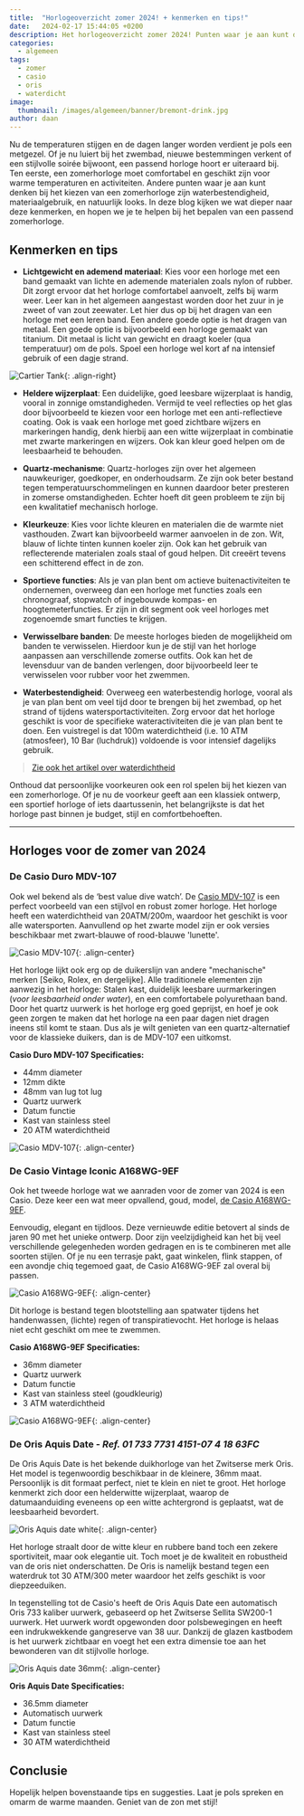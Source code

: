 ```yaml
---
title:  "Horlogeoverzicht zomer 2024! + kenmerken en tips!"
date:   2024-02-17 15:44:05 +0200
description: Het horlogeoverzicht zomer 2024! Punten waar je aan kunt denken bij het kiezen van een zomerhorloge zijn waterbestendigheid, materiaalgebruik, en natuurlijk looks. In deze blog kijken we wat dieper naar deze kenmerken, en hopen we je te helpen bij het bepalen van een passend zomerhorloge.
categories:
  - algemeen
tags:
  - zomer
  - casio
  - oris
  - waterdicht
image: 
  thumbnail: /images/algemeen/banner/bremont-drink.jpg
author: daan
---
```

Nu de temperaturen stijgen en de dagen langer worden verdient je pols een metgezel. Of je nu luiert bij het zwembad, nieuwe bestemmingen verkent of een stijlvolle soirée bijwoont, een passend horloge hoort er uiteraard bij. Ten eerste, een zomerhorloge moet comfortabel en geschikt zijn voor warme temperaturen en activiteiten. Andere punten waar je aan kunt denken bij het kiezen van een zomerhorloge zijn waterbestendigheid, materiaalgebruik, en natuurlijk looks. In deze blog kijken we wat dieper naar deze kenmerken, en hopen we je te helpen bij het bepalen van een passend zomerhorloge.

## Kenmerken en tips
* **Lichtgewicht en ademend materiaal**: Kies voor een horloge met een band gemaakt van lichte en ademende materialen zoals nylon of rubber. Dit zorgt ervoor dat het horloge comfortabel aanvoelt, zelfs bij warm weer. Leer kan in het algemeen aangestast worden door het zuur in je zweet of van zout zeewater. Let hier dus op bij het dragen van een horloge met een leren band. Een andere goede optie is het dragen van metaal. Een goede optie is bijvoorbeeld een horloge gemaakt van titanium. Dit metaal is licht van gewicht en draagt koeler (qua temperatuur) om de pols. Spoel een horloge wel kort af na intensief gebruik of een dagje strand.

![Cartier Tank](/images/horloges/cartier/tank-zomer.png){: .align-right}

* **Heldere wijzerplaat**: Een duidelijke, goed leesbare wijzerplaat is handig, vooral in zonnige omstandigheden. Vermijd te veel reflecties op het glas door bijvoorbeeld te kiezen voor een horloge met een anti-reflectieve coating. Ook is vaak een horloge met goed zichtbare wijzers en markeringen handig, denk hierbij aan een witte wijzerplaat in combinatie met zwarte markeringen en wijzers. Ook kan kleur goed helpen om de leesbaarheid te behouden.

* **Quartz-mechanisme**: Quartz-horloges zijn over het algemeen nauwkeuriger, goedkoper, en onderhoudsarm. Ze zijn ook beter bestand tegen temperatuurschommelingen en kunnen daardoor beter presteren in zomerse omstandigheden. Echter hoeft dit geen probleem te zijn bij een kwalitatief mechanisch horloge.

* **Kleurkeuze**: Kies voor lichte kleuren en materialen die de warmte niet vasthouden. Zwart kan bijvoorbeeld warmer aanvoelen in de zon. Wit, blauw of lichte tinten kunnen koeler zijn. Ook kan het gebruik van reflecterende materialen zoals staal of goud helpen. Dit creeërt tevens een schitterend effect in de zon.

* **Sportieve functies**: Als je van plan bent om actieve buitenactiviteiten te ondernemen, overweeg dan een horloge met functies zoals een chronograaf, stopwatch of ingebouwde kompas- en hoogtemeterfuncties. Er zijn in dit segment ook veel horloges met zogenoemde smart functies te krijgen.

* **Verwisselbare banden**: De meeste horloges bieden de mogelijkheid om banden te verwisselen. Hierdoor kun je de stijl van het horloge aanpassen aan verschillende zomerse outfits. Ook kan het de levensduur van de banden verlengen, door bijvoorbeeld leer te verwisselen voor rubber voor het zwemmen.

* **Waterbestendigheid**: Overweeg een waterbestendig horloge, vooral als je van plan bent om veel tijd door te brengen bij het zwembad, op het strand of tijdens watersportactiviteiten. Zorg ervoor dat het horloge geschikt is voor de specifieke wateractiviteiten die je van plan bent te doen. Een vuistregel is dat 100m waterdichtheid (i.e. 10 ATM (atmosfeer), 10 Bar (luchdruk)) voldoende is voor intensief dagelijks gebruik.

> [Zie ook het artikel over waterdichtheid](/algemeen/waterdichtheid)

Onthoud dat persoonlijke voorkeuren ook een rol spelen bij het kiezen van een zomerhorloge. Of je nu de voorkeur geeft aan een klassiek ontwerp, een sportief horloge of iets daartussenin, het belangrijkste is dat het horloge past binnen je budget, stijl en comfortbehoeften.

***

## Horloges voor de zomer van 2024

### De Casio Duro MDV-107
Ook wel bekend als de ‘best value dive watch’. De <a target="_blank" href="https://partner.bol.com/click/click?p=2&t=url&s=1321762&f=TXL&url=https%3A%2F%2Fwww.bol.com%2Fnl%2Fnl%2Ff%2Fcasio-collection-men-horloge%2F9300000082073914%2F&name=Casio%20Collection%20MDV-107-1A1VEF%20Herenhorloge%204...">Casio MDV-107</a> is een perfect voorbeeld van een stijlvol en robust zomer horloge. Het horloge heeft een waterdichtheid van 20ATM/200m, waardoor het geschikt is voor alle watersporten. Aanvullend op het zwarte model zijn er ook versies beschikbaar met zwart-blauwe of rood-blauwe 'lunette'. 

![Casio MDV-107](/images/horloges/casio/mdv-107.jpg){: .align-center}

Het horloge lijkt ook erg op de duikerslijn van andere "mechanische" merken [Seiko, Rolex, en dergelijke]. Alle traditionele elementen zijn aanwezig in het horloge: Stalen kast, duidelijk leesbare uurmarkeringen (_voor leesbaarheid onder water_), en een comfortabele polyurethaan band. Door het quartz uurwerk is het horloge erg goed geprijst, en hoef je ook geen zorgen te maken dat het horloge na een paar dagen niet dragen ineens stil komt te staan. Dus als je wilt genieten van een quartz-alternatief voor de klassieke duikers, dan is de MDV-107 een uitkomst.

<center><script type="text/javascript">var bol_sitebar_v2={"id":"bol_1708183315825", "baseUrl":"partner.bol.com","productId":"9300000082073914","familyId":"9300000082073914","siteId":"1321762","target":true,"rating":true,"price":true,"deliveryDescription":true,"button":true,"linkName":"Casio%20Collection%20MDV-107-1A1VEF%20Herenhorloge%204...","linkSubId":""};</script><script type="text/javascript" src="https://partner.bol.com/promotion/static/js/partnerProductlinkV2.js" id="bol_1708183315825"></script></center>

**Casio Duro MDV-107 Specificaties:**
* 44mm diameter
* 12mm dikte
* 48mm van lug tot lug
* Quartz uurwerk
* Datum functie
* Kast van stainless steel
* 20 ATM waterdichtheid

![Casio MDV-107](/images/horloges/casio/mdv-107-br.jpg){: .align-center}

### De Casio Vintage Iconic A168WG-9EF
Ook het tweede horloge wat we aanraden voor de zomer van 2024 is een Casio. Deze keer een wat meer opvallend, goud, model, <a target="_blank" href="https://partner.bol.com/click/click?p=2&t=url&s=1321762&f=TXL&url=https%3A%2F%2Fwww.bol.com%2Fnl%2Fnl%2Fp%2Fcasio-vintage-iconic-a168wg-9ef-unisex-horloge-36-3-mm-goudkleurig%2F9200000026739657%2F&name=Casio%20Vintage%20Iconic%20A168WG-9EF%20Unisex%20Horloge...">de Casio A168WG-9EF</a>.

Eenvoudig, elegant en tijdloos. Deze vernieuwde editie betovert al sinds de jaren 90 met het unieke ontwerp. Door zijn veelzijdigheid kan het bij veel verschillende gelegenheden worden gedragen en is te combineren met alle soorten stijlen. Of je nu een terrasje pakt, gaat winkelen, flink stappen, of een avondje chiq tegemoed gaat, de Casio A168WG-9EF zal overal bij passen.

![Casio A168WG-9EF](/images/horloges/casio/A168WG-9EF-arm.jpg){: .align-center}

Dit horloge is bestand tegen blootstelling aan spatwater tijdens het handenwassen, (lichte) regen of transpiratievocht. Het horloge is helaas niet echt geschikt om mee te zwemmen.

<center><script type="text/javascript">var bol_sitebar_v2={"id":"bol_1708184120593", "baseUrl":"partner.bol.com","productId":"9200000026739657","familyId":"","siteId":"1321762","target":true,"rating":true,"price":true,"deliveryDescription":true,"button":true,"linkName":"Casio%20Vintage%20Iconic%20A168WG-9EF%20Unisex%20Horloge...","linkSubId":""};</script><script type="text/javascript" src="https://partner.bol.com/promotion/static/js/partnerProductlinkV2.js" id="bol_1708184120593"></script></center>

**Casio A168WG-9EF Specificaties:**
* 36mm diameter
* Quartz uurwerk
* Datum functie
* Kast van stainless steel (goudkleurig)
* 3 ATM waterdichtheid

![Casio A168WG-9EF](/images/horloges/casio/A168WG-9EF.png){: .align-center}

### De Oris Aquis Date - _Ref. 01 733 7731 4151-07 4 18 63FC_
De Oris Aquis Date is het bekende duikhorloge van het Zwitserse merk Oris. Het model is tegenwoordig beschikbaar in de kleinere, 36mm maat. Persoonlijk is dit formaat perfect, niet te klein en niet te groot. Het horloge kenmerkt zich door een helderwitte wijzerplaat, waarop de datumaanduiding eveneens op een witte achtergrond is geplaatst, wat de leesbaarheid bevordert. 

![Oris Aquis date white](/images/horloges/oris/aquis-date-white.png){: .align-center}

Het horloge straalt door de witte kleur en rubbere band toch een zekere sportiviteit, maar ook elegantie uit. Toch moet je de kwaliteit en robustheid van de oris niet onderschatten. De Oris is namelijk bestand tegen een waterdruk tot 30 ATM/300 meter waardoor het zelfs geschikt is voor diepzeeduiken.

In tegenstelling tot de Casio's heeft de Oris Aquis Date een automatisch Oris 733 kaliber uurwerk, gebaseerd op het Zwitserse Sellita SW200-1 uurwerk. Het uurwerk wordt opgewonden door polsbewegingen en heeft een indrukwekkende gangreserve van 38 uur. Dankzij de glazen kastbodem is het uurwerk zichtbaar en voegt het een extra dimensie toe aan het bewonderen van dit stijlvolle horloge.

![Oris Aquis date 36mm](/images/horloges/oris/oris-aquis-36.jpg){: .align-center}

**Oris Aquis Date Specificaties:**
* 36.5mm diameter
* Automatisch uurwerk
* Datum functie
* Kast van stainless steel
* 30 ATM waterdichtheid

## Conclusie
Hopelijk helpen bovenstaande tips en suggesties. Laat je pols spreken en omarm de warme maanden. Geniet van de zon met stijl!

